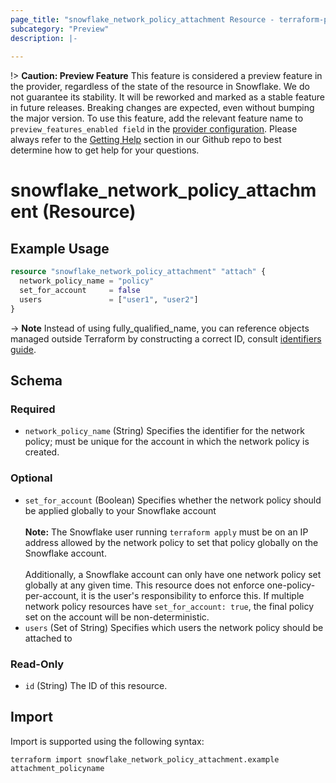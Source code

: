 ```yaml
---
page_title: "snowflake_network_policy_attachment Resource - terraform-provider-snowflake"
subcategory: "Preview"
description: |-
  
---
```


!> **Caution: Preview Feature** This feature is considered a preview feature in the provider, regardless of the state of the resource in Snowflake. We do not guarantee its stability. It will be reworked and marked as a stable feature in future releases. Breaking changes are expected, even without bumping the major version. To use this feature, add the relevant feature name to `preview_features_enabled field` in the [provider configuration](https://registry.terraform.io/providers/Snowflake-Labs/snowflake/latest/docs#schema). Please always refer to the [Getting Help](https://github.com/Snowflake-Labs/terraform-provider-snowflake?tab=readme-ov-file#getting-help) section in our Github repo to best determine how to get help for your questions.

# snowflake_network_policy_attachment (Resource)



## Example Usage

```terraform
resource "snowflake_network_policy_attachment" "attach" {
  network_policy_name = "policy"
  set_for_account     = false
  users               = ["user1", "user2"]
}
```

-> **Note** Instead of using fully_qualified_name, you can reference objects managed outside Terraform by constructing a correct ID, consult [identifiers guide](https://registry.terraform.io/providers/Snowflake-Labs/snowflake/latest/docs/guides/identifiers#new-computed-fully-qualified-name-field-in-resources).
<!-- TODO(SNOW-1634854): include an example showing both methods-->

<!-- schema generated by tfplugindocs -->
## Schema

### Required

- `network_policy_name` (String) Specifies the identifier for the network policy; must be unique for the account in which the network policy is created.

### Optional

- `set_for_account` (Boolean) Specifies whether the network policy should be applied globally to your Snowflake account<br><br>**Note:** The Snowflake user running `terraform apply` must be on an IP address allowed by the network policy to set that policy globally on the Snowflake account.<br><br>Additionally, a Snowflake account can only have one network policy set globally at any given time. This resource does not enforce one-policy-per-account, it is the user's responsibility to enforce this. If multiple network policy resources have `set_for_account: true`, the final policy set on the account will be non-deterministic.
- `users` (Set of String) Specifies which users the network policy should be attached to

### Read-Only

- `id` (String) The ID of this resource.

## Import

Import is supported using the following syntax:

```shell
terraform import snowflake_network_policy_attachment.example attachment_policyname
```

